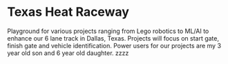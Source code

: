 # Texas Heat Raceway 
Playground for various projects ranging from Lego robotics to ML/AI to enhance our 6 lane track in Dallas, Texas. Projects will focus on start gate, finish gate and vehicle identification. Power users for our projects are my 3 year old son and 6 year old daughter. zzzz
